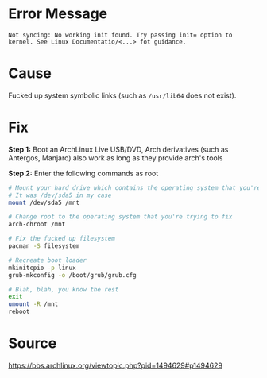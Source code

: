 # Error Message

```
Not syncing: No working init found. Try passing init= option to kernel. See Linux Documentatio/<...> fot guidance.
```

# Cause

Fucked up system symbolic links (such as `/usr/lib64` does not exist).

# Fix

**Step 1:** Boot an ArchLinux Live USB/DVD, Arch derivatives (such as Antergos, Manjaro) also work as long as they provide arch's tools

**Step 2:** Enter the following commands as root

```sh
# Mount your hard drive which contains the operating system that you're trying to fix
# It was /dev/sda5 in my case
mount /dev/sda5 /mnt

# Change root to the operating system that you're trying to fix
arch-chroot /mnt

# Fix the fucked up filesystem
pacman -S filesystem

# Recreate boot loader
mkinitcpio -p linux
grub-mkconfig -o /boot/grub/grub.cfg

# Blah, blah, you know the rest
exit
umount -R /mnt
reboot
```

# Source

https://bbs.archlinux.org/viewtopic.php?pid=1494629#p1494629
